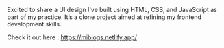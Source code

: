 Excited to share a UI design I've built using HTML, CSS, and JavaScript as part of my practice. It’s a clone project aimed at refining my frontend development skills.

Check it out here : https://miblogs.netlify.app/
